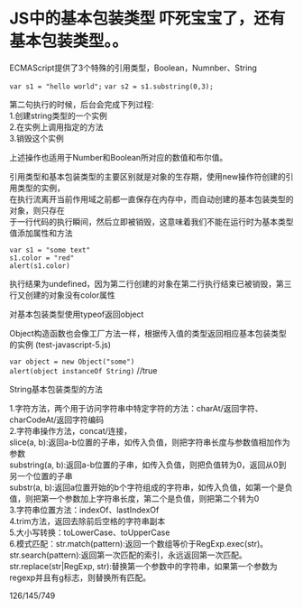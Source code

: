 # JS中的基本包装类型 吓死宝宝了，还有基本包装类型。。

ECMAScript提供了3个特殊的引用类型，Boolean，Numnber、String  

`var s1 = "hello world";`
`var s2 = s1.substring(0,3);`  

第二句执行的时候，后台会完成下列过程:  
1.创建string类型的一个实例  
2.在实例上调用指定的方法  
3.销毁这个实例  

上述操作也适用于Number和Boolean所对应的数值和布尔值。  

引用类型和基本包装类型的主要区别就是对象的生存期，使用new操作符创建的引用类型的实例，  
在执行流离开当前作用域之前都一直保存在内存中，而自动创建的基本包装类型的对象，则只存在  
于一行代码的执行瞬间，然后立即被销毁，这意味着我们不能在运行时为基本类型值添加属性和方法  

`var s1 = "some text"`  
`s1.color = "red"`  
`alert(s1.color)`  

执行结果为undefined，因为第二行创建的对象在第二行执行结束已被销毁，第三行又创建的对象没有color属性  

对基本包装类型使用typeof返回object  

Object构造函数也会像工厂方法一样，根据传入值的类型返回相应基本包装类型的实例  (test-javascript-5.js)

`var object = new Object("some")`  
`alert(object instanceOf String)`  //true  

String基本包装类型的方法  

1.字符方法，两个用于访问字符串中特定字符的方法：charAt/返回字符、charCodeAt/返回字符编码  
2.字符串操作方法，concat/连接，  
    slice(a, b):返回a-b位置的子串，如传入负值，则把字符串长度与参数值相加作为参数  
    substring(a, b):返回a-b位置的子串，如传入负值，则把负值转为0，返回从0到另一个位置的子串  
    substr(a, b):返回a位置开始的b个字符组成的字符串，如传入负值，如第一个是负值，则把第一个参数加上字符串长度，第二个是负值，则把第二个转为0  
3.字符串位置方法：indexOf、lastIndexOf  
4.trim方法，返回去除前后空格的字符串副本  
5.大小写转换：toLowerCase、toUpperCase  
6.模式匹配：str.match(pattern):返回一个数组等价于RegExp.exec(str)。  
        str.search(pattern):返回第一次匹配的索引，永远返回第一次匹配。  
        str.replace(str|RegExp, str):替换第一个参数中的字符串，如果第一个参数为regexp并且有g标志，则替换所有匹配。  
        

126/145/749





















































